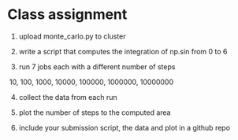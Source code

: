 # Class assignment 

1) upload monte_carlo.py to cluster 

2) write a script that computes the integration of np.sin from 0 to 6 

3) run 7 jobs each with a different number of steps 

​	 10, 100, 1000, 10000, 100000, 1000000, 10000000

4) collect the data from each run 

5) plot the number of steps to the computed area 

6) include your submission script, the data and plot in a github repo